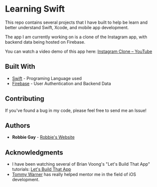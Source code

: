 # Learning Swift

This repo contains several projects that I have built to help be learn and better understand Swift, Xcode, and mobile app development.

The app I am currently working on is a clone of the Instagram app, with backend data being hosted on Firebase.

You can watch a video demo of this app here: [Instagram Clone – YouTube]()

## Built With

* [Swift](https://swift.org/) - Programing Language used
* [Firebase](https://firebase.google.com/) - User Authentication and Backend Data

## Contributing

If you've found a bug in my code, please feel free to send me an Issue!

## Authors

* **Robbie Gay** - [Robbie's Website](https://www.robbiegay.art/)

## Acknowledgments

* I have been watching several of Brian Voong's "Let's Build That App" tutorials: [Let's Build That App](https://www.letsbuildthatapp.com/)
* [Tommy Warner](https://github.com/trwarner44) has really helped mentor me in the field of iOS development.
